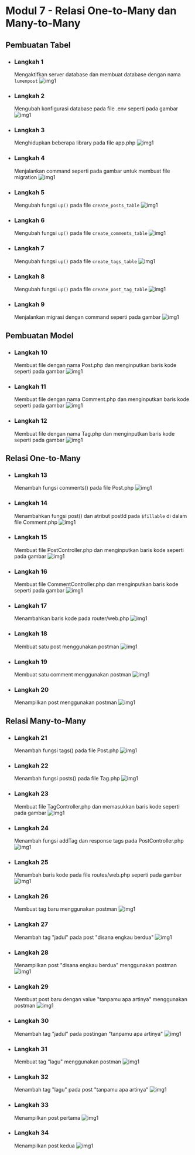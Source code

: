 # Modul 7 - Relasi One-to-Many dan Many-to-Many

## Pembuatan Tabel

- ### Langkah 1

  Mengaktifkan server database dan membuat database dengan nama `lumenpost`
  ![img1](1.png)

- ### Langkah 2

  Mengubah konfigurasi database pada file .env seperti pada gambar
  ![img1](2.png)

- ### Langkah 3

  Menghidupkan beberapa library pada file app.php
  ![img1](3.png)

- ### Langkah 4

  Menjalankan command seperti pada gambar untuk membuat file migration
  ![img1](4.png)

- ### Langkah 5

  Mengubah fungsi `up()` pada file `create_posts_table`
  ![img1](5.png)

- ### Langkah 6

  Mengubah fungsi `up()` pada file `create_comments_table`
  ![img1](6.png)

- ### Langkah 7

  Mengubah fungsi `up()` pada file `create_tags_table`
  ![img1](7.png)

- ### Langkah 8

  Mengubah fungsi `up()` pada file `create_post_tag_table`
  ![img1](8.png)

- ### Langkah 9

  Menjalankan migrasi dengan command seperti pada gambar
  ![img1](9.png)

## Pembuatan Model

- ### Langkah 10

  Membuat file dengan nama Post.php dan menginputkan baris kode seperti pada gambar
  ![img1](10.png)

- ### Langkah 11

  Membuat file dengan nama Comment.php dan menginputkan baris kode seperti pada gambar
  ![img1](12.png)

- ### Langkah 12

  Membuat file dengan nama Tag.php dan menginputkan baris kode seperti pada gambar
  ![img1](11.png)

## Relasi One-to-Many

- ### Langkah 13

  Menambah fungsi comments() pada file Post.php
  ![img1](13.png)

- ### Langkah 14

  Menambahkan fungsi post() dan atribut postId pada `$fillable` di dalam file Comment.php
  ![img1](14.png)

- ### Langkah 15

  Membuat file PostController.php dan menginputkan baris kode seperti pada gambar
  ![img1](15.png)

- ### Langkah 16

  Membuat file CommentController.php dan menginputkan baris kode seperti pada gambar
  ![img1](16.png)

- ### Langkah 17

  Menambahkan baris kode pada router/web.php
  ![img1](17.png)

- ### Langkah 18

  Membuat satu post menggunakan postman
  ![img1](18.png)

- ### Langkah 19

  Membuat satu comment menggunakan postman
  ![img1](19.png)

- ### Langkah 20

  Menampilkan post menggunakan postman
  ![img1](20.png)

## Relasi Many-to-Many

- ### Langkah 21

  Menambah fungsi tags() pada file Post.php
  ![img1](21.png)

- ### Langkah 22

  Menambah fungsi posts() pada file Tag.php
  ![img1](22.png)

- ### Langkah 23

  Membuat file TagController.php dan memasukkan baris kode seperti pada gambar
  ![img1](23.png)

- ### Langkah 24

  Menambah fungsi addTag dan response tags pada PostController.php
  ![img1](24.png)

- ### Langkah 25

  Menambah baris kode pada file routes/web.php seperti pada gambar
  ![img1](25.png)

- ### Langkah 26

  Membuat tag baru menggunakan postman
  ![img1](26.png)

- ### Langkah 27

  Menambah tag "jadul" pada post "disana engkau berdua"
  ![img1](27.png)

- ### Langkah 28

  Menampilkan post "disana engkau berdua" menggunakan postman
  ![img1](28.png)

- ### Langkah 29

  Membuat post baru dengan value "tanpamu apa artinya" menggunakan postman
  ![img1](29.png)

- ### Langkah 30

  Menambah tag "jadul" pada postingan "tanpamu apa artinya"
  ![img1](30.png)

- ### Langkah 31

  Membuat tag "lagu" menggunakan postman
  ![img1](31.png)

- ### Langkah 32

  Menambah tag "lagu" pada post "tanpamu apa artinya"
  ![img1](32.png)

- ### Langkah 33

  Menampilkan post pertama
  ![img1](33.png)

- ### Langkah 34

  Menampilkan post kedua
  ![img1](34.png)

